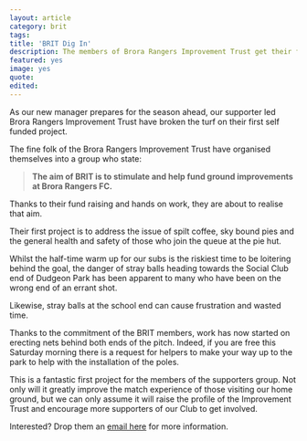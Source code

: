 ```yaml
---
layout: article
category: brit
tags:
title: 'BRIT Dig In'
description: The members of Brora Rangers Improvement Trust get their first project underway
featured: yes
image: yes
quote:
edited:
---
```

As our new manager prepares for the season ahead, our supporter led Brora Rangers Improvement Trust have broken the turf on their first self funded project.

The fine folk of the Brora Rangers Improvement Trust have organised themselves into a group who state:

> **The aim of BRIT is to stimulate and help fund ground improvements at Brora Rangers FC.**

Thanks to their fund raising and hands on work, they are about to realise that aim.

Their first project is to address the issue of spilt coffee, sky bound pies and the general health and safety of those who join the queue at the pie hut.

Whilst the half-time warm up for our subs is the riskiest time to be loitering behind the goal, the danger of stray balls heading towards the Social Club end of Dudgeon Park has been apparent to many who have been on the wrong end of an errant shot.

Likewise, stray balls at the school end can cause frustration and wasted time.

Thanks to the commitment of the BRIT members, work has now started on erecting nets behind both ends of the pitch. Indeed, if you are free this Saturday morning there is a request for helpers to make your way up to the park to help with the installation of the poles.

This is a fantastic first project for the members of the supporters group. Not only will it greatly improve the match experience of those visiting our home ground, but we can only assume it will raise the profile of the Improvement Trust and encourage more supporters of our Club to get involved.

Interested? Drop them an [email here](mailto:fansbrit@btinternet.com) for more information.
